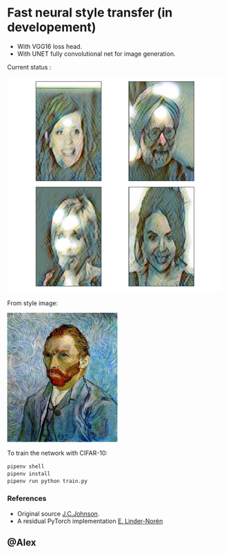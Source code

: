 # Fast neural style transfer (in developement)

* With VGG16 loss head.
* With UNET fully convolutional net for image generation.

Current status :

<img src="./reco.png" height="500rm">

From style image:

<img src="./style_images/van_gogh.jpg" height="300rm">

To train the network with CIFAR-10:

```bash
pipenv shell
pipenv install
pipenv run python train.py
```

### References

* Original source [J.C.Johnson](https://github.com/jcjohnson/fast-neural-style#models-from-the-paper).
* A residual PyTorch implementation [E. Linder-Norén](https://github.com/eriklindernoren/Fast-Neural-Style-Transfer)

## @Alex